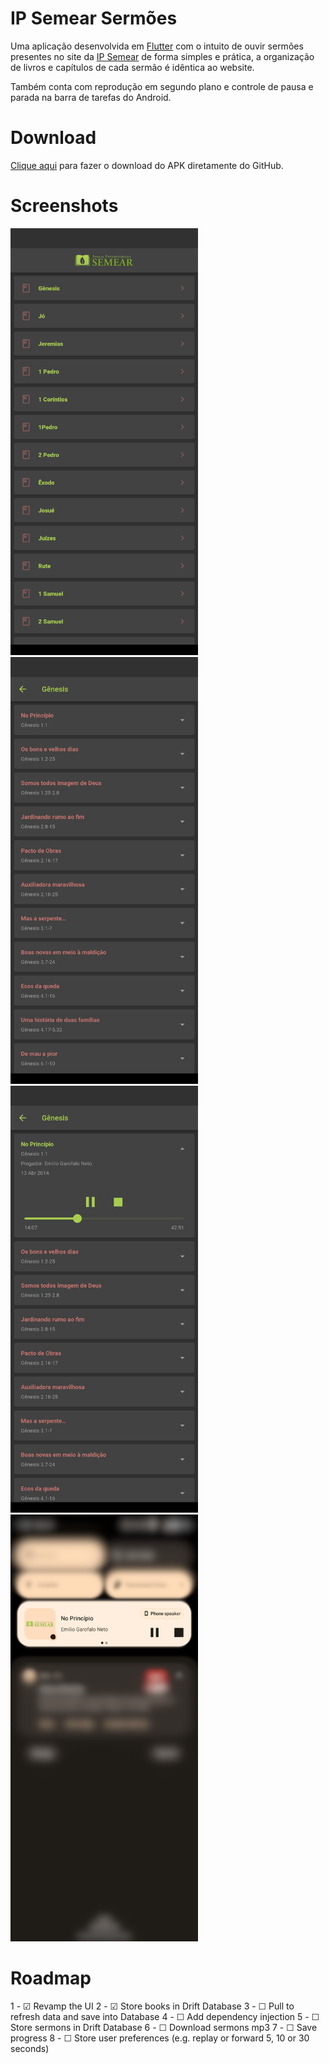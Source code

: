 # IP Semear Sermões

Uma aplicação desenvolvida em [Flutter](https://flutter.dev) com o intuito de ouvir sermões presentes no site da [IP Semear](https://ipsemear.org/sermoes-audio/) de forma simples e prática, a organização de livros e capítulos de cada sermão é idêntica ao website.

Também conta com reprodução em segundo plano e controle de pausa e parada na barra de tarefas do Android.

# Download

[Clique aqui](https://github.com/FernandoAntonio/ip_semear_sermoes/releases/download/1.0.0/ip_semear.apk) para fazer o download do APK diretamente do GitHub.

# Screenshots

<img src="screenshots/screenshot1.png" width="300" height="683"/> <img src="screenshots/screenshot2.png" width="300" height="683"/> <img src="screenshots/screenshot3.png" width="300" height="683"/> <img src="screenshots/screenshot4.png" width="300" height="683"/>

# Roadmap

1 - ☑ Revamp the UI
2 - ☑ Store books in Drift Database 
3 - ☐ Pull to refresh data and save into Database
4 - ☐ Add dependency injection
5 - ☐ Store sermons in Drift Database
6 - ☐ Download sermons mp3
7 - ☐ Save progress
8 - ☐ Store user preferences (e.g. replay or forward 5, 10 or 30 seconds)